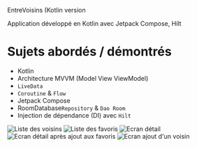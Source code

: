 EntreVoisins (Kotlin version

Application développé en Kotlin avec Jetpack Compose, Hilt
# Sujets abordés / démontrés
 * Kotlin
 * Architecture MVVM (Model View ViewModel)
 * `LiveData` 
 * `Coroutine` & `Flow`
 * Jetpack Compose
 * RoomDatabase`Repository` & `Dao Room`
 * Injection de dépendance (DI) avec `Hilt`

![Liste des voisins](./captures/Screenshot_mes_voisins.jpg)
![Liste des favoris](./captures/Screenshot_mes_favoris.jpg)
![Ecran détail](./captures/Screenshot_detail_non_favoris.jpg)
![Ecran détail après ajout aux favoris](./captures/Screenshot_detail_favoris.jpg)
![Ecran ajout d'un voisin](./captures/Screenshot_ajouter.jpg)